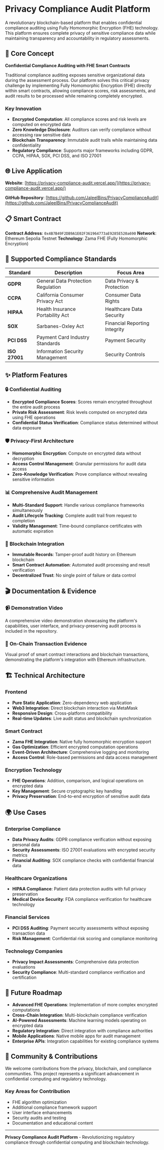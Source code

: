 # Privacy Compliance Audit Platform

A revolutionary blockchain-based platform that enables confidential compliance auditing using Fully Homomorphic Encryption (FHE) technology. This platform ensures complete privacy of sensitive compliance data while maintaining transparency and accountability in regulatory assessments.

## 🔐 Core Concept

**Confidential Compliance Auditing with FHE Smart Contracts**

Traditional compliance auditing exposes sensitive organizational data during the assessment process. Our platform solves this critical privacy challenge by implementing Fully Homomorphic Encryption (FHE) directly within smart contracts, allowing compliance scores, risk assessments, and audit results to be processed while remaining completely encrypted.

### Key Innovation
- **Encrypted Computation**: All compliance scores and risk levels are computed on encrypted data
- **Zero Knowledge Disclosure**: Auditors can verify compliance without accessing raw sensitive data
- **Blockchain Transparency**: Immutable audit trails while maintaining data confidentiality
- **Regulatory Compliance**: Supports major frameworks including GDPR, CCPA, HIPAA, SOX, PCI DSS, and ISO 27001

## 🌐 Live Application

**Website**: [https://privacy-compliance-audit.vercel.app/](https://privacy-compliance-audit.vercel.app/)

**GitHub Repository**: [https://github.com/JaleelBins/PrivacyComplianceAudit](https://github.com/JaleelBins/PrivacyComplianceAudit)

## 📋 Smart Contract

**Contract Address**: `0x4B7B49F2DB9A1E02F361964773aE9285E520a690`
**Network**: Ethereum Sepolia Testnet
**Technology**: Zama FHE (Fully Homomorphic Encryption)

## 🎯 Supported Compliance Standards

| Standard | Description | Focus Area |
|----------|-------------|------------|
| **GDPR** | General Data Protection Regulation | Data Privacy & Protection |
| **CCPA** | California Consumer Privacy Act | Consumer Data Rights |
| **HIPAA** | Health Insurance Portability Act | Healthcare Data Security |
| **SOX** | Sarbanes-Oxley Act | Financial Reporting Integrity |
| **PCI DSS** | Payment Card Industry Standards | Payment Security |
| **ISO 27001** | Information Security Management | Security Controls |

## ✨ Platform Features

### 🔒 **Confidential Auditing**
- **Encrypted Compliance Scores**: Scores remain encrypted throughout the entire audit process
- **Private Risk Assessment**: Risk levels computed on encrypted data using FHE operations
- **Confidential Status Verification**: Compliance status determined without data exposure

### 🛡️ **Privacy-First Architecture**
- **Homomorphic Encryption**: Compute on encrypted data without decryption
- **Access Control Management**: Granular permissions for audit data access
- **Zero-Knowledge Verification**: Prove compliance without revealing sensitive information

### 📊 **Comprehensive Audit Management**
- **Multi-Standard Support**: Handle various compliance frameworks simultaneously
- **Audit Lifecycle Tracking**: Complete audit trail from request to completion
- **Validity Management**: Time-bound compliance certificates with automatic expiration

### 🔗 **Blockchain Integration**
- **Immutable Records**: Tamper-proof audit history on Ethereum blockchain
- **Smart Contract Automation**: Automated audit processing and result verification
- **Decentralized Trust**: No single point of failure or data control

## 🎬 Documentation & Evidence

### 📹 **Demonstration Video**
A comprehensive video demonstration showcasing the platform's capabilities, user interface, and privacy-preserving audit process is included in the repository.

### 📸 **On-Chain Transaction Evidence**
Visual proof of smart contract interactions and blockchain transactions, demonstrating the platform's integration with Ethereum infrastructure.

## 🏗️ Technical Architecture

### **Frontend**
- **Pure Static Application**: Zero-dependency web application
- **Web3 Integration**: Direct blockchain interaction via MetaMask
- **Responsive Design**: Cross-platform compatibility
- **Real-time Updates**: Live audit status and blockchain synchronization

### **Smart Contract**
- **Zama FHE Integration**: Native fully homomorphic encryption support
- **Gas Optimization**: Efficient encrypted computation operations
- **Event-Driven Architecture**: Comprehensive logging and monitoring
- **Access Control**: Role-based permissions and data access management

### **Encryption Technology**
- **FHE Operations**: Addition, comparison, and logical operations on encrypted data
- **Key Management**: Secure cryptographic key handling
- **Privacy Preservation**: End-to-end encryption of sensitive audit data

## 🌍 Use Cases

### **Enterprise Compliance**
- **Data Privacy Audits**: GDPR compliance verification without exposing personal data
- **Security Assessments**: ISO 27001 evaluations with encrypted security metrics
- **Financial Auditing**: SOX compliance checks with confidential financial data

### **Healthcare Organizations**
- **HIPAA Compliance**: Patient data protection audits with full privacy preservation
- **Medical Device Security**: FDA compliance verification for healthcare technology

### **Financial Services**
- **PCI DSS Auditing**: Payment security assessments without exposing transaction data
- **Risk Management**: Confidential risk scoring and compliance monitoring

### **Technology Companies**
- **Privacy Impact Assessments**: Comprehensive data protection evaluations
- **Security Compliance**: Multi-standard compliance verification and certification

## 🔮 Future Roadmap

- **Advanced FHE Operations**: Implementation of more complex encrypted computations
- **Cross-Chain Integration**: Multi-blockchain compliance verification
- **AI-Powered Assessments**: Machine learning models operating on encrypted data
- **Regulatory Integration**: Direct integration with compliance authorities
- **Mobile Applications**: Native mobile apps for audit management
- **Enterprise APIs**: Integration capabilities for existing compliance systems

## 🤝 Community & Contributions

We welcome contributions from the privacy, blockchain, and compliance communities. This project represents a significant advancement in confidential computing and regulatory technology.

### **Key Areas for Contribution**
- FHE algorithm optimization
- Additional compliance framework support
- User interface enhancements
- Security audits and testing
- Documentation and educational content

---

**Privacy Compliance Audit Platform** - Revolutionizing regulatory compliance through confidential computing and blockchain technology.